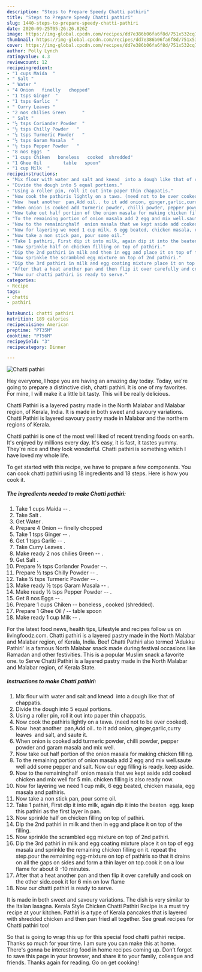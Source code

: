 ```yaml
---
description: "Steps to Prepare Speedy Chatti pathiri"
title: "Steps to Prepare Speedy Chatti pathiri"
slug: 1440-steps-to-prepare-speedy-chatti-pathiri
date: 2020-09-25T05:26:26.826Z
image: https://img-global.cpcdn.com/recipes/dd7e386b06fa6f8d/751x532cq70/chatti-pathiri-recipe-main-photo.jpg
thumbnail: https://img-global.cpcdn.com/recipes/dd7e386b06fa6f8d/751x532cq70/chatti-pathiri-recipe-main-photo.jpg
cover: https://img-global.cpcdn.com/recipes/dd7e386b06fa6f8d/751x532cq70/chatti-pathiri-recipe-main-photo.jpg
author: Polly Lynch
ratingvalue: 4.3
reviewcount: 12
recipeingredient:
- "1 cups Maida  "
- " Salt "
- " Water "
- "4 Onion   finelly   chopped"
- "1 tsps Ginger  "
- "1 tsps Garlic  "
- " Curry Leaves "
- "2 nos chilies Green      "
- " Salt "
- "½ tsps Coriander Powder  "
- "½ tsps Chilly Powder   "
- "¼ tsps Turmeric Powder   "
- "½ tsps Garam Masala  "
- "½ tsps Pepper Powder   "
- "8 nos Eggs  "
- "1 cups Chiken   boneless   cooked  shredded"
- "1 Ghee Oil        table   spoon"
- "1 cup Milk  "
recipeinstructions:
- "Mix flour with water and salt and knead  into a dough like that of chappatis."
- "Divide the dough into 5 equal portions."
- "Using a roller pin, roll it out into paper thin chappatis."
- "Now cook the pathiris lightly on a tawa. (need not to be over cooked)."
- "Now  heat another  pan,Add oil.. to it add onion, ginger,garlic,curry leaves  and salt, and saute it."
- "When onion is cooked add turmeric powder, chilli powder, pepper powder and garam masala and mix well."
- "Now take out half portion of the onion masala for making chicken filling."
- "To the remaining portion of onion masala add 2 egg and mix well.saute well add some pepper and salt. Now our egg filling is ready. keep aside."
- "Now to the remaininghalf  onion masala that we kept aside add cooked chicken and mix well for 5 min. chicken filling is also ready now."
- "Now for layering we need 1 cup milk, 6 egg beated, chicken masala, egg masala and pathiris."
- "Now take a non stick pan, pour some oil."
- "Take 1 pathiri, First dip it into milk, again dip it into the beaten  egg. keep this pathiri as the first layer in pan."
- "Now sprinkle half on chicken filling on top of pathiri."
- "Dip the 2nd pathiri in milk and then in egg and place it on top of the filling."
- "Now sprinkle the scrambled egg mixture on top of 2nd pathiri."
- "Dip the 3rd pathiri in milk and egg coating mixture place it on top of egg masala and sprinkle the remaining chicken filling on it. repeat the step.pour the remaining egg-mixture on top of pathiris so that it drains on all the gaps on sides and form a thin layer on top.cook it on a low flame for about 8 -10 minutes."
- "After that a heat another pan and then flip it over carefully and cook on the other side.cook it for 6 min on low flame"
- "Now our chatti pathiri is ready to serve."
categories:
- Recipe
tags:
- chatti
- pathiri

katakunci: chatti pathiri 
nutrition: 189 calories
recipecuisine: American
preptime: "PT35M"
cooktime: "PT56M"
recipeyield: "3"
recipecategory: Dinner

---
```



![Chatti pathiri](https://img-global.cpcdn.com/recipes/dd7e386b06fa6f8d/751x532cq70/chatti-pathiri-recipe-main-photo.jpg)

Hey everyone, I hope you are having an amazing day today. Today, we're going to prepare a distinctive dish, chatti pathiri. It is one of my favorites. For mine, I will make it a little bit tasty. This will be really delicious.

Chatti Pathiri is a layered pastry made in the North Malabar and Malabar region, of Kerala, India. It is made in both sweet and savoury variations. Chatti Pathiri is layered savoury pastry made in Malabar and the northern regions of Kerala.

Chatti pathiri is one of the most well liked of recent trending foods on earth. It's enjoyed by millions every day. It's easy, it is fast, it tastes yummy. They're nice and they look wonderful. Chatti pathiri is something which I have loved my whole life.


To get started with this recipe, we have to prepare a few components. You can cook chatti pathiri using 18 ingredients and 18 steps. Here is how you cook it.

<!--inarticleads1-->

##### The ingredients needed to make Chatti pathiri:

1. Take 1 cups Maida -- .
1. Take  Salt .
1. Get  Water .
1. Prepare 4 Onion --  finelly   chopped
1. Take 1 tsps Ginger -- .
1. Get 1 tsps Garlic -- .
1. Take  Curry Leaves .
1. Make ready 2 nos chilies Green     -- .
1. Get  Salt .
1. Prepare ½ tsps Coriander Powder  --.
1. Prepare ½ tsps Chilly Powder  -- .
1. Take ¼ tsps Turmeric Powder  -- .
1. Make ready ½ tsps Garam Masala -- .
1. Make ready ½ tsps Pepper Powder  -- .
1. Get 8 nos Eggs -- .
1. Prepare 1 cups Chiken --  boneless ,  cooked  (shredded).
1. Prepare 1 Ghee Oil  /    --  table   spoon
1. Make ready 1 cup Milk -- .


For the latest food news, health tips, Lifestyle and recipes follow us on livingfoodz.com. Chatti pathiri is a layered pastry made in the North Malabar and Malabar region, of Kerala, India. Beef Chatti Pathiri also termed &#39;Adukku Pathiri&#39; is a famous North Malabar snack made during festival occasions like Ramadan and other festivities. This is a popular Muslim snack a favorite one. to Serve Chatti Pathiri is a layered pastry made in the North Malabar and Malabar region, of Kerala State. 

<!--inarticleads2-->

##### Instructions to make Chatti pathiri:

1. Mix flour with water and salt and knead  into a dough like that of chappatis.
1. Divide the dough into 5 equal portions.
1. Using a roller pin, roll it out into paper thin chappatis.
1. Now cook the pathiris lightly on a tawa. (need not to be over cooked).
1. Now  heat another  pan,Add oil.. to it add onion, ginger,garlic,curry leaves  and salt, and saute it.
1. When onion is cooked add turmeric powder, chilli powder, pepper powder and garam masala and mix well.
1. Now take out half portion of the onion masala for making chicken filling.
1. To the remaining portion of onion masala add 2 egg and mix well.saute well add some pepper and salt. Now our egg filling is ready. keep aside.
1. Now to the remaininghalf  onion masala that we kept aside add cooked chicken and mix well for 5 min. chicken filling is also ready now.
1. Now for layering we need 1 cup milk, 6 egg beated, chicken masala, egg masala and pathiris.
1. Now take a non stick pan, pour some oil.
1. Take 1 pathiri, First dip it into milk, again dip it into the beaten  egg. keep this pathiri as the first layer in pan.
1. Now sprinkle half on chicken filling on top of pathiri.
1. Dip the 2nd pathiri in milk and then in egg and place it on top of the filling.
1. Now sprinkle the scrambled egg mixture on top of 2nd pathiri.
1. Dip the 3rd pathiri in milk and egg coating mixture place it on top of egg masala and sprinkle the remaining chicken filling on it. repeat the step.pour the remaining egg-mixture on top of pathiris so that it drains on all the gaps on sides and form a thin layer on top.cook it on a low flame for about 8 -10 minutes.
1. After that a heat another pan and then flip it over carefully and cook on the other side.cook it for 6 min on low flame
1. Now our chatti pathiri is ready to serve.


It is made in both sweet and savoury variations. The dish is very similar to the Italian lasagna. Kerala Style Chicken Chatti Pathiri Recipe is a must try recipe at your kitchen. Pathiri is a type of Kerala pancakes that is layered with shredded chicken and then pan fried all together. See great recipes for Chatti pathiri too! 

So that is going to wrap this up for this special food chatti pathiri recipe. Thanks so much for your time. I am sure you can make this at home. There's gonna be interesting food in home recipes coming up. Don't forget to save this page in your browser, and share it to your family, colleague and friends. Thanks again for reading. Go on get cooking!
